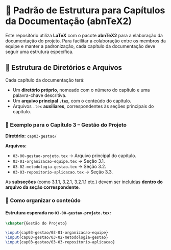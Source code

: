# 📘 Padrão de Estrutura para Capítulos da Documentação (abnTeX2)

Este repositório utiliza **LaTeX** com o pacote **abnTeX2** para a elaboração da documentação do projeto. Para facilitar a colaboração entre os membros da equipe e manter a padronização, cada capítulo da documentação deve seguir uma estrutura específica.

## 📁 Estrutura de Diretórios e Arquivos

Cada capítulo da documentação terá:

- Um **diretório próprio**, nomeado com o número do capítulo e uma palavra-chave descritiva.
- Um **arquivo principal `.tex`**, com o conteúdo do capítulo.
- Arquivos `.tex` **auxiliares**, correspondentes às seções principais do capítulo.

### 📄 Exemplo para o Capítulo 3 – Gestão do Projeto

**Diretório:** `cap03-gestao/`

**Arquivos:**
- `03-00-gestao-projeto.tex` → Arquivo principal do capítulo.
- `03-01-organizacao-equipe.tex` → Seção 3.1.
- `03-02-metodologia-gestao.tex` → Seção 3.2.
- `03-03-repositorio-aplicacao.tex` → Seção 3.3.

As **subseções** (como 3.1.1, 3.2.1, 3.2.1.1 etc.) devem ser incluídas **dentro do arquivo da seção correspondente**.

### 📌 Como organizar o conteúdo

#### Estrutura esperada no `03-00-gestao-projeto.tex`:
```latex
\chapter{Gestão do Projeto}

\input{cap03-gestao/03-01-organizacao-equipe}
\input{cap03-gestao/03-02-metodologia-gestao}
\input{cap03-gestao/03-03-repositorio-aplicacao}

